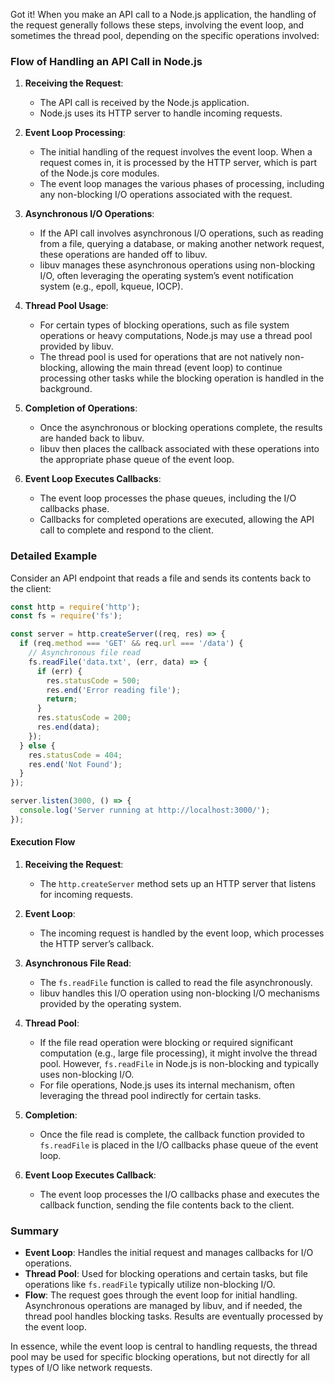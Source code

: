 
Got it! When you make an API call to a Node.js application, the handling of the request generally follows these steps, involving the event loop, and sometimes the thread pool, depending on the specific operations involved:

### Flow of Handling an API Call in Node.js

1. **Receiving the Request**:
   - The API call is received by the Node.js application.
   - Node.js uses its HTTP server to handle incoming requests.

2. **Event Loop Processing**:
   - The initial handling of the request involves the event loop. When a request comes in, it is processed by the HTTP server, which is part of the Node.js core modules.
   - The event loop manages the various phases of processing, including any non-blocking I/O operations associated with the request.

3. **Asynchronous I/O Operations**:
   - If the API call involves asynchronous I/O operations, such as reading from a file, querying a database, or making another network request, these operations are handed off to libuv.
   - libuv manages these asynchronous operations using non-blocking I/O, often leveraging the operating system’s event notification system (e.g., epoll, kqueue, IOCP).

4. **Thread Pool Usage**:
   - For certain types of blocking operations, such as file system operations or heavy computations, Node.js may use a thread pool provided by libuv.
   - The thread pool is used for operations that are not natively non-blocking, allowing the main thread (event loop) to continue processing other tasks while the blocking operation is handled in the background.

5. **Completion of Operations**:
   - Once the asynchronous or blocking operations complete, the results are handed back to libuv.
   - libuv then places the callback associated with these operations into the appropriate phase queue of the event loop.

6. **Event Loop Executes Callbacks**:
   - The event loop processes the phase queues, including the I/O callbacks phase.
   - Callbacks for completed operations are executed, allowing the API call to complete and respond to the client.

### Detailed Example

Consider an API endpoint that reads a file and sends its contents back to the client:

```javascript
const http = require('http');
const fs = require('fs');

const server = http.createServer((req, res) => {
  if (req.method === 'GET' && req.url === '/data') {
    // Asynchronous file read
    fs.readFile('data.txt', (err, data) => {
      if (err) {
        res.statusCode = 500;
        res.end('Error reading file');
        return;
      }
      res.statusCode = 200;
      res.end(data);
    });
  } else {
    res.statusCode = 404;
    res.end('Not Found');
  }
});

server.listen(3000, () => {
  console.log('Server running at http://localhost:3000/');
});
```

#### Execution Flow

1. **Receiving the Request**:
   - The `http.createServer` method sets up an HTTP server that listens for incoming requests.

2. **Event Loop**:
   - The incoming request is handled by the event loop, which processes the HTTP server’s callback.

3. **Asynchronous File Read**:
   - The `fs.readFile` function is called to read the file asynchronously.
   - libuv handles this I/O operation using non-blocking I/O mechanisms provided by the operating system.

4. **Thread Pool**:
   - If the file read operation were blocking or required significant computation (e.g., large file processing), it might involve the thread pool. However, `fs.readFile` in Node.js is non-blocking and typically uses non-blocking I/O.
   - For file operations, Node.js uses its internal mechanism, often leveraging the thread pool indirectly for certain tasks.

5. **Completion**:
   - Once the file read is complete, the callback function provided to `fs.readFile` is placed in the I/O callbacks phase queue of the event loop.

6. **Event Loop Executes Callback**:
   - The event loop processes the I/O callbacks phase and executes the callback function, sending the file contents back to the client.

### Summary

- **Event Loop**: Handles the initial request and manages callbacks for I/O operations.
- **Thread Pool**: Used for blocking operations and certain tasks, but file operations like `fs.readFile` typically utilize non-blocking I/O.
- **Flow**: The request goes through the event loop for initial handling. Asynchronous operations are managed by libuv, and if needed, the thread pool handles blocking tasks. Results are eventually processed by the event loop.

In essence, while the event loop is central to handling requests, the thread pool may be used for specific blocking operations, but not directly for all types of I/O like network requests.